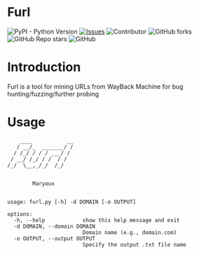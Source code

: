 # Furl
![PyPI - Python Version](https://img.shields.io/pypi/pyversions/django) [![Issues](https://img.shields.io/github/issues-raw/tterb/PlayMusic.svg?maxAge=25000)](https://github.com/maryoux/furl/issues) ![Contributor](https://img.shields.io/github/contributors/maryoux/furl) ![GitHub forks](https://img.shields.io/github/forks/maryoux/furl) ![GitHub Repo stars](https://img.shields.io/github/stars/maryoux/furl) ![GitHub](https://img.shields.io/github/license/maryoux/furl)




# Introduction
Furl is a tool for mining URLs from WayBack Machine for bug hunting/fuzzing/further probing
# Usage
```
    ____           __
   / __/_  _______/ /
  / /_/ / / / ___/ /
 / __/ /_/ / /  / /
/_/  \__,_/_/  /_/


        Maryoux


usage: furl.py [-h] -d DOMAIN [-o OUTPUT]

options:
  -h, --help            show this help message and exit
  -d DOMAIN, --domain DOMAIN
                        Domain name (e.g., domain.com)
  -o OUTPUT, --output OUTPUT
                        Specify the output .txt file name
```
